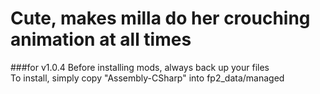# Cute, makes milla do her crouching animation at all times
###for v1.0.4
Before installing mods, always back up your files <br>
To install, simply copy "Assembly-CSharp" into fp2_data/managed
